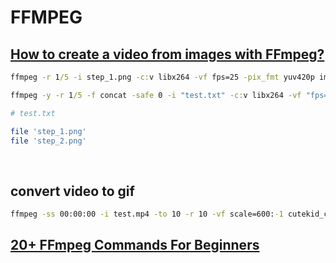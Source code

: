 # FFMPEG

## [How to create a video from images with FFmpeg?](https://stackoverflow.com/questions/24961127/how-to-create-a-video-from-images-with-ffmpeg)

```cmd
ffmpeg -r 1/5 -i step_1.png -c:v libx264 -vf fps=25 -pix_fmt yuv420p image.mp4

ffmpeg -y -r 1/5 -f concat -safe 0 -i "test.txt" -c:v libx264 -vf "fps=25,format=yuv420p" "image.mp4"
```

```sh
# test.txt

file 'step_1.png'
file 'step_2.png'
```
<br />

## convert video to gif

```cmd
ffmpeg -ss 00:00:00 -i test.mp4 -to 10 -r 10 -vf scale=600:-1 cutekid_cry.gif
```
## [20+ FFmpeg Commands For Beginners](https://www.ostechnix.com/20-ffmpeg-commands-beginners/)

